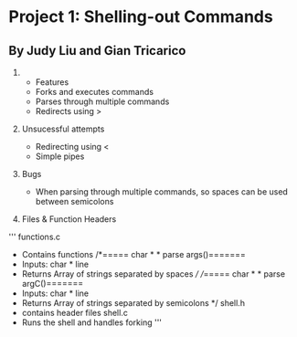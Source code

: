 # Project 1: Shelling-out Commands
## By Judy Liu and Gian Tricarico

1. - Features
   - Forks and executes commands
   - Parses through multiple commands 
   - Redirects using >
  
2. Unsucessful attempts
   - Redirecting using <
   - Simple pipes
   
3. Bugs
   - When parsing through multiple commands, so spaces can be used between semicolons
4. Files & Function Headers

'''
functions.c 
   - Contains functions
   /*===== char * * parse args()=======
   - Inputs: char * line
   - Returns Array of strings separated by spaces
   */
   /*===== char * * parse argC()=======
   - Inputs: char * line
   - Returns Array of strings separated by semicolons
   */
shell.h
   - contains header files
shell.c
   - Runs the shell and handles forking
'''

